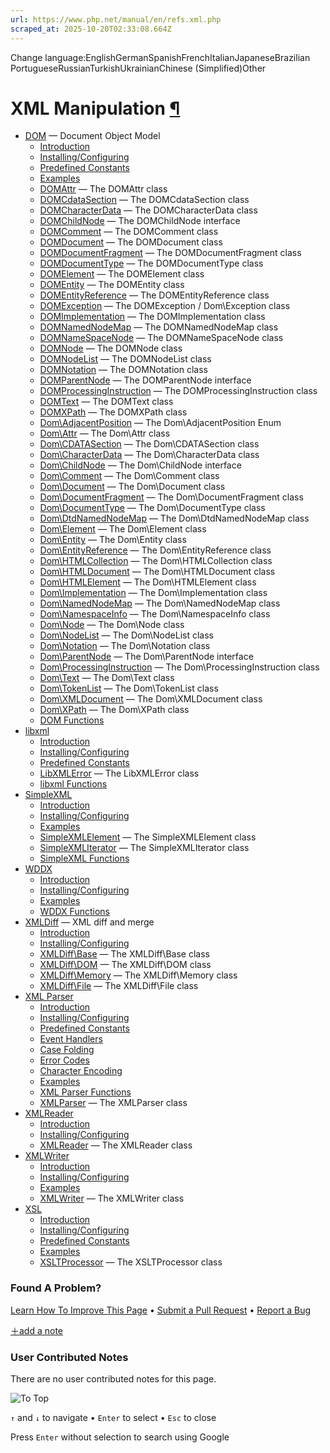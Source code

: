 ```yaml
---
url: https://www.php.net/manual/en/refs.xml.php
scraped_at: 2025-10-20T02:33:08.664Z
---
```


Change language:EnglishGermanSpanishFrenchItalianJapaneseBrazilian PortugueseRussianTurkishUkrainianChinese (Simplified)Other

# XML Manipulation [¶](https://www.php.net/manual/en/refs.xml.php\#refs.xml)

- [DOM](https://www.php.net/manual/en/book.dom.php) — Document Object Model
  - [Introduction](https://www.php.net/manual/en/intro.dom.php)
  - [Installing/Configuring](https://www.php.net/manual/en/dom.setup.php)
  - [Predefined Constants](https://www.php.net/manual/en/dom.constants.php)
  - [Examples](https://www.php.net/manual/en/dom.examples.php)
  - [DOMAttr](https://www.php.net/manual/en/class.domattr.php) — The DOMAttr class
  - [DOMCdataSection](https://www.php.net/manual/en/class.domcdatasection.php) — The DOMCdataSection class
  - [DOMCharacterData](https://www.php.net/manual/en/class.domcharacterdata.php) — The DOMCharacterData class
  - [DOMChildNode](https://www.php.net/manual/en/class.domchildnode.php) — The DOMChildNode interface
  - [DOMComment](https://www.php.net/manual/en/class.domcomment.php) — The DOMComment class
  - [DOMDocument](https://www.php.net/manual/en/class.domdocument.php) — The DOMDocument class
  - [DOMDocumentFragment](https://www.php.net/manual/en/class.domdocumentfragment.php) — The DOMDocumentFragment class
  - [DOMDocumentType](https://www.php.net/manual/en/class.domdocumenttype.php) — The DOMDocumentType class
  - [DOMElement](https://www.php.net/manual/en/class.domelement.php) — The DOMElement class
  - [DOMEntity](https://www.php.net/manual/en/class.domentity.php) — The DOMEntity class
  - [DOMEntityReference](https://www.php.net/manual/en/class.domentityreference.php) — The DOMEntityReference class
  - [DOMException](https://www.php.net/manual/en/class.domexception.php) — The DOMException / Dom\\Exception class
  - [DOMImplementation](https://www.php.net/manual/en/class.domimplementation.php) — The DOMImplementation class
  - [DOMNamedNodeMap](https://www.php.net/manual/en/class.domnamednodemap.php) — The DOMNamedNodeMap class
  - [DOMNameSpaceNode](https://www.php.net/manual/en/class.domnamespacenode.php) — The DOMNameSpaceNode class
  - [DOMNode](https://www.php.net/manual/en/class.domnode.php) — The DOMNode class
  - [DOMNodeList](https://www.php.net/manual/en/class.domnodelist.php) — The DOMNodeList class
  - [DOMNotation](https://www.php.net/manual/en/class.domnotation.php) — The DOMNotation class
  - [DOMParentNode](https://www.php.net/manual/en/class.domparentnode.php) — The DOMParentNode interface
  - [DOMProcessingInstruction](https://www.php.net/manual/en/class.domprocessinginstruction.php) — The DOMProcessingInstruction class
  - [DOMText](https://www.php.net/manual/en/class.domtext.php) — The DOMText class
  - [DOMXPath](https://www.php.net/manual/en/class.domxpath.php) — The DOMXPath class
  - [Dom\\AdjacentPosition](https://www.php.net/manual/en/enum.dom-adjacentposition.php) — The Dom\\AdjacentPosition Enum
  - [Dom\\Attr](https://www.php.net/manual/en/class.dom-attr.php) — The Dom\\Attr class
  - [Dom\\CDATASection](https://www.php.net/manual/en/class.dom-cdatasection.php) — The Dom\\CDATASection class
  - [Dom\\CharacterData](https://www.php.net/manual/en/class.dom-characterdata.php) — The Dom\\CharacterData class
  - [Dom\\ChildNode](https://www.php.net/manual/en/class.dom-childnode.php) — The Dom\\ChildNode interface
  - [Dom\\Comment](https://www.php.net/manual/en/class.dom-comment.php) — The Dom\\Comment class
  - [Dom\\Document](https://www.php.net/manual/en/class.dom-document.php) — The Dom\\Document class
  - [Dom\\DocumentFragment](https://www.php.net/manual/en/class.dom-documentfragment.php) — The Dom\\DocumentFragment class
  - [Dom\\DocumentType](https://www.php.net/manual/en/class.dom-documenttype.php) — The Dom\\DocumentType class
  - [Dom\\DtdNamedNodeMap](https://www.php.net/manual/en/class.dom-dtdnamednodemap.php) — The Dom\\DtdNamedNodeMap class
  - [Dom\\Element](https://www.php.net/manual/en/class.dom-element.php) — The Dom\\Element class
  - [Dom\\Entity](https://www.php.net/manual/en/class.dom-entity.php) — The Dom\\Entity class
  - [Dom\\EntityReference](https://www.php.net/manual/en/class.dom-entityreference.php) — The Dom\\EntityReference class
  - [Dom\\HTMLCollection](https://www.php.net/manual/en/class.dom-htmlcollection.php) — The Dom\\HTMLCollection class
  - [Dom\\HTMLDocument](https://www.php.net/manual/en/class.dom-htmldocument.php) — The Dom\\HTMLDocument class
  - [Dom\\HTMLElement](https://www.php.net/manual/en/class.dom-htmlelement.php) — The Dom\\HTMLElement class
  - [Dom\\Implementation](https://www.php.net/manual/en/class.dom-implementation.php) — The Dom\\Implementation class
  - [Dom\\NamedNodeMap](https://www.php.net/manual/en/class.dom-namednodemap.php) — The Dom\\NamedNodeMap class
  - [Dom\\NamespaceInfo](https://www.php.net/manual/en/class.dom-namespaceinfo.php) — The Dom\\NamespaceInfo class
  - [Dom\\Node](https://www.php.net/manual/en/class.dom-node.php) — The Dom\\Node class
  - [Dom\\NodeList](https://www.php.net/manual/en/class.dom-nodelist.php) — The Dom\\NodeList class
  - [Dom\\Notation](https://www.php.net/manual/en/class.dom-notation.php) — The Dom\\Notation class
  - [Dom\\ParentNode](https://www.php.net/manual/en/class.dom-parentnode.php) — The Dom\\ParentNode interface
  - [Dom\\ProcessingInstruction](https://www.php.net/manual/en/class.dom-processinginstruction.php) — The Dom\\ProcessingInstruction class
  - [Dom\\Text](https://www.php.net/manual/en/class.dom-text.php) — The Dom\\Text class
  - [Dom\\TokenList](https://www.php.net/manual/en/class.dom-tokenlist.php) — The Dom\\TokenList class
  - [Dom\\XMLDocument](https://www.php.net/manual/en/class.dom-xmldocument.php) — The Dom\\XMLDocument class
  - [Dom\\XPath](https://www.php.net/manual/en/class.dom-xpath.php) — The Dom\\XPath class
  - [DOM Functions](https://www.php.net/manual/en/ref.dom.php)
- [libxml](https://www.php.net/manual/en/book.libxml.php)
  - [Introduction](https://www.php.net/manual/en/intro.libxml.php)
  - [Installing/Configuring](https://www.php.net/manual/en/libxml.setup.php)
  - [Predefined Constants](https://www.php.net/manual/en/libxml.constants.php)
  - [LibXMLError](https://www.php.net/manual/en/class.libxmlerror.php) — The LibXMLError class
  - [libxml Functions](https://www.php.net/manual/en/ref.libxml.php)
- [SimpleXML](https://www.php.net/manual/en/book.simplexml.php)
  - [Introduction](https://www.php.net/manual/en/intro.simplexml.php)
  - [Installing/Configuring](https://www.php.net/manual/en/simplexml.setup.php)
  - [Examples](https://www.php.net/manual/en/simplexml.examples.php)
  - [SimpleXMLElement](https://www.php.net/manual/en/class.simplexmlelement.php) — The SimpleXMLElement class
  - [SimpleXMLIterator](https://www.php.net/manual/en/class.simplexmliterator.php) — The SimpleXMLIterator class
  - [SimpleXML Functions](https://www.php.net/manual/en/ref.simplexml.php)
- [WDDX](https://www.php.net/manual/en/book.wddx.php)
  - [Introduction](https://www.php.net/manual/en/intro.wddx.php)
  - [Installing/Configuring](https://www.php.net/manual/en/wddx.setup.php)
  - [Examples](https://www.php.net/manual/en/wddx.examples.php)
  - [WDDX Functions](https://www.php.net/manual/en/ref.wddx.php)
- [XMLDiff](https://www.php.net/manual/en/book.xmldiff.php) — XML diff and merge
  - [Introduction](https://www.php.net/manual/en/intro.xmldiff.php)
  - [Installing/Configuring](https://www.php.net/manual/en/xmldiff.setup.php)
  - [XMLDiff\\Base](https://www.php.net/manual/en/class.xmldiff-base.php) — The XMLDiff\\Base class
  - [XMLDiff\\DOM](https://www.php.net/manual/en/class.xmldiff-dom.php) — The XMLDiff\\DOM class
  - [XMLDiff\\Memory](https://www.php.net/manual/en/class.xmldiff-memory.php) — The XMLDiff\\Memory class
  - [XMLDiff\\File](https://www.php.net/manual/en/class.xmldiff-file.php) — The XMLDiff\\File class
- [XML Parser](https://www.php.net/manual/en/book.xml.php)
  - [Introduction](https://www.php.net/manual/en/intro.xml.php)
  - [Installing/Configuring](https://www.php.net/manual/en/xml.setup.php)
  - [Predefined Constants](https://www.php.net/manual/en/xml.constants.php)
  - [Event Handlers](https://www.php.net/manual/en/xml.eventhandlers.php)
  - [Case Folding](https://www.php.net/manual/en/xml.case-folding.php)
  - [Error Codes](https://www.php.net/manual/en/xml.error-codes.php)
  - [Character Encoding](https://www.php.net/manual/en/xml.encoding.php)
  - [Examples](https://www.php.net/manual/en/xml.examples.php)
  - [XML Parser Functions](https://www.php.net/manual/en/ref.xml.php)
  - [XMLParser](https://www.php.net/manual/en/class.xmlparser.php) — The XMLParser class
- [XMLReader](https://www.php.net/manual/en/book.xmlreader.php)
  - [Introduction](https://www.php.net/manual/en/intro.xmlreader.php)
  - [Installing/Configuring](https://www.php.net/manual/en/xmlreader.setup.php)
  - [XMLReader](https://www.php.net/manual/en/class.xmlreader.php) — The XMLReader class
- [XMLWriter](https://www.php.net/manual/en/book.xmlwriter.php)
  - [Introduction](https://www.php.net/manual/en/intro.xmlwriter.php)
  - [Installing/Configuring](https://www.php.net/manual/en/xmlwriter.setup.php)
  - [Examples](https://www.php.net/manual/en/xmlwriter.examples.php)
  - [XMLWriter](https://www.php.net/manual/en/class.xmlwriter.php) — The XMLWriter class
- [XSL](https://www.php.net/manual/en/book.xsl.php)
  - [Introduction](https://www.php.net/manual/en/intro.xsl.php)
  - [Installing/Configuring](https://www.php.net/manual/en/xsl.setup.php)
  - [Predefined Constants](https://www.php.net/manual/en/xsl.constants.php)
  - [Examples](https://www.php.net/manual/en/xsl.examples.php)
  - [XSLTProcessor](https://www.php.net/manual/en/class.xsltprocessor.php) — The XSLTProcessor class

### Found A Problem?

[Learn How To Improve This Page](https://github.com/php/doc-base/blob/master/README.md "This will take you to our contribution guidelines on GitHub")
•
[Submit a Pull Request](https://github.com/php/doc-base/blob/master/manual.xml)
•
[Report a Bug](https://github.com/php/doc-en/issues/new?body=From%20manual%20page:%20https:%2F%2Fphp.net%2Frefs.xml%0A%0A---)

[＋add a note](https://www.php.net/manual/add-note.php?sect=refs.xml&repo=en&redirect=https://www.php.net/manual/en/refs.xml.php)

### User Contributed Notes

There are no user contributed notes for this page.

![To Top](https://www.php.net/images/to-top@2x.png)

`↑` and `↓` to navigate •
`Enter` to select •
`Esc` to close


Press `Enter` without
selection to search using Google
